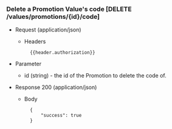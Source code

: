 ### Delete a Promotion Value's code [DELETE /values/promotions/{id}/code]

+ Request (application/json)
    + Headers
    
            {{header.authorization}}

+ Parameter
    + id (string) - the id of the Promotion to delete the code of.

+ Response 200 (application/json)

    + Body

            {
                "success": true
            }
